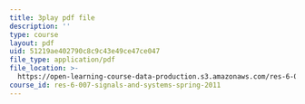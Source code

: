 ```yaml
---
title: 3play pdf file
description: ''
type: course
layout: pdf
uid: 51219ae402790c8c9c43e49ce47ce047
file_type: application/pdf
file_location: >-
  https://open-learning-course-data-production.s3.amazonaws.com/res-6-007-signals-and-systems-spring-2011/51219ae402790c8c9c43e49ce47ce047_D3bblng-Kcc.pdf
course_id: res-6-007-signals-and-systems-spring-2011
---
```

